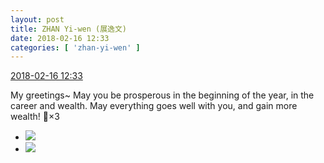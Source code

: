 ```yaml
---
layout: post
title: ZHAN Yi-wen (展逸文)
date: 2018-02-16 12:33
categories: [ 'zhan-yi-wen' ]
---
```


<div class="weibo-info">
  <a href="https://weibo.com/6108090526/G3mR6wIUp">2018-02-16 12:33</a>
</div>

My greetings~ May you be prosperous in the beginning of the year, in the career and wealth. May everything goes well with you, and gain more wealth! :tada:×3

<!-- more -->

<ul class="weibo-pic-list-1">
  <li class="weibo-pic">
    <a href="https://wx2.sinaimg.cn/mw690/006FmVn8gy1foi6ho8rd2j322o3404qv.jpg"><img src="https://wx2.sinaimg.cn/thumb150/006FmVn8gy1foi6ho8rd2j322o3404qv.jpg"/></a>
  </li>
  <li class="weibo-pic">
    <a href="https://wx4.sinaimg.cn/mw690/006FmVn8gy1foi6i4qbi4j322o340b2f.jpg"><img src="https://wx4.sinaimg.cn/thumb150/006FmVn8gy1foi6i4qbi4j322o340b2f.jpg"/></a>
  </li>
</ul>
